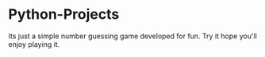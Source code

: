 # Python-Projects
Its just a simple number guessing game developed for fun. Try it hope you'll enjoy playing it.
